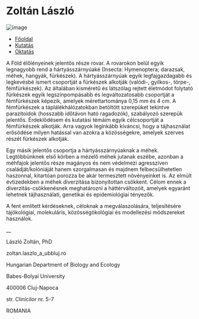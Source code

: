 # **Zoltán László**

![image](https://github.com/user-attachments/assets/d93cb8c1-f9d6-442e-a348-a32cb7ba67a6)

<!-- Inside the <nav> -->
<ul>
  <li>
    <a href="/about.html">
      Főoldal
    </a>
  </li>
  <li>
    <a href="/locations.html">
      Kutatás
    </a>
  </li>
  <li>
    <a href="/contact.html">
      Oktatás
    </a>
  </li>
</ul>

A Föld élőlényeinek jelentős része rovar. A rovarokon belül egyik legnagyobb rend a hártyásszárnyúaké (Insecta: Hymenoptera; darazsak, méhek, hangyák, fürkészek). A hártyásszárnyúak egyik legfajgazdagabb és legkevésbé ismert csoportját a fürkészek alkotják (valódi-, gyilkos-, törpe-, fémfürkészek). Az általában kisméretű és látszólag rejtett életmódot folytató fürkészek egyik legszínpompásabb és legváltozatosabb csoportját a fémfürkészek képezik, amelyek mérettartománya 0,15 mm és 4 cm. A fémfürkészek a táplálékhálózatokban betöltött szerepüket tekintve parazitoidok (hosszabb időtávon ható ragadozók), szabályozó szerepük jelentős. Érdeklődésem és kutatási témáim egyik célcsoportját a fémfürkészek alkotják. Arra vagyok leginkább kíváncsi, hogy a tájhasználat erősödése milyen hatással van azokra a közösségekre, amelyek szerves részét fürkészek alkotják.

Egy másik jelentős csoportja a hártyásszárnyúaknak a méhek. Legtöbbünknek első körben a mézelő méhek jutanak eszébe, azonban a méhfajok jelentős része magányos és nem védelmezi agresszíven családját/kolóniáját hanem szorgalmasan és majdnem felbecsülhetetlen haszonnal, kitartóan porozza be akár termesztett növényeinket is. Az elmúlt évtizedekben a méhek diverzitása bizonyítottan csökkent. Célom ennek a diverzitás-csökkenésnek meghatározni a háttérváltozóit, amelyek egyaránt lehetnek tájhasználati, genetikai és epidemiológiai tényezők.

A fent említett kérdéseknek, céloknak a megválaszolására, teljesítésére tájökológiai, molekuláris, közösségökológiai és modellezési módszereket használok.

__

László Zoltán, PhD

zoltan.laszlo_a_ubbluj.ro

Hungarian Department of Biology and Ecology

Babes-Bolyai University

400006 Cluj-Napoca

str. Clinicilor nr. 5-7

ROMANIA
